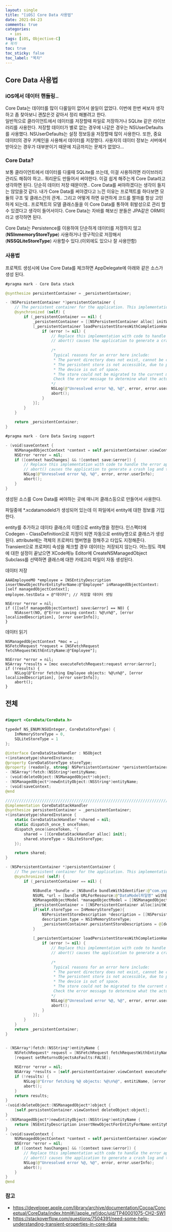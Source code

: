 ```yaml
---
layout: single
title: "[iOS] Core Data 사용법"
date: 2021-04-23
comments: true
categories:
  - ios
tags: [iOS, Objective-C]
# 목차
toc: true
toc_sticky: false
toc_label: "목차"
---
```


## Core Data 사용법

### iOS에서 데이터 핸들링..
Core Data는 데이터를 많이 다룰일이 없어서 쓸일이 없었다. 이번에 한번 써보자 생각하고 좀 찾아보니 괜찮은것 같아서 정리 해볼려고 한다.  
일반적으로 클라이언트에서 데이터를 저장할때 파일로 저장하거나 SQLite 같은 라이브러리를 사용한다. 저장할 데이터가 별로 없는 경우에 나같은 경우는 NSUserDefaults를 사용했다. NSUserDefaults는 설정 정보등을 저장할때 많이 사용한다. 또한, 중요 데이터의 경우 키체인을 사용해서 데이터를 저장했다. 사용자의 데이터 정보는 서버에서 받아오는 경우가 대부분이기 때문에 지금까지는 문제가 없었다...  

### Core Data?
보통 클라이언트에서 데이터를 다룰때 SQLite를 쓰는데, 이걸 사용하려면 라이브러리 관리도 해줘야 하고.. 쿼리문도 만들어서 써야한다. 이걸 쉽게 해주는게 Core Data라고 생각하면 된다.
단순히 데이터 저장 때문이면.. Core Data를 써야하겠다는 생각이 들지는 않았을것 같다. 내가 Core Data를 써야겠다고 느낀 이유는 프로젝트를 하다보면 모듈의 구조 및 클래스간의 관계.. 그리고 어떻게 하면 유연하게 코드를 짤까를 항상 고민하게 되는데.. 프로젝트의 모델 클래스들을 이 Core Data를 통하여 휘발성으로 관리 할수 있겠다고 생각이 들어서이다. Core Data는 자바를 해보신 분들은 JPA같은 ORM이라고 생각하면 된다.

Core Data는 Persistence를 이용하여 단순하게 데이터를 저장하지 않고(**NSInmemoryStoreType**) 사용하거나 영구적으로 저장해서(**NSSQLiteStoreType**) 사용할수 있다.(이외에도 있으나 잘 사용안함)

### 사용법
프로젝트 생성시에 Use Core Data를 체크하면 AppDelegate에 아래와 같은 소스가 생성 된다.
```swift
#pragma mark - Core Data stack

@synthesize persistentContainer = _persistentContainer;

- (NSPersistentContainer *)persistentContainer {
    // The persistent container for the application. This implementation creates and returns a container, having loaded the store for the application to it.
    @synchronized (self) {
        if (_persistentContainer == nil) {
            _persistentContainer = [[NSPersistentContainer alloc] initWithName:@"CoreDataTest"];
            [_persistentContainer loadPersistentStoresWithCompletionHandler:^(NSPersistentStoreDescription *storeDescription, NSError *error) {
                if (error != nil) {
                    // Replace this implementation with code to handle the error appropriately.
                    // abort() causes the application to generate a crash log and terminate. You should not use this function in a shipping application, although it may be useful during development.
                    
                    /*
                     Typical reasons for an error here include:
                     * The parent directory does not exist, cannot be created, or disallows writing.
                     * The persistent store is not accessible, due to permissions or data protection when the device is locked.
                     * The device is out of space.
                     * The store could not be migrated to the current model version.
                     Check the error message to determine what the actual problem was.
                    */
                    NSLog(@"Unresolved error %@, %@", error, error.userInfo);
                    abort();
                }
            }];
        }
    }
    
    return _persistentContainer;
}

#pragma mark - Core Data Saving support

- (void)saveContext {
    NSManagedObjectContext *context = self.persistentContainer.viewContext;
    NSError *error = nil;
    if ([context hasChanges] && ![context save:&error]) {
        // Replace this implementation with code to handle the error appropriately.
        // abort() causes the application to generate a crash log and terminate. You should not use this function in a shipping application, although it may be useful during development.
        NSLog(@"Unresolved error %@, %@", error, error.userInfo);
        abort();
    }
}
```  
생성된 소스를 Core Data를 써야하는 곳에 매니저 클래스등으로 만들어서 사용한다.

파일중에 *.xcdatamodeld가 생성되어 있는데 이 파일에서 entity에 대한 정보를 기입한다.

entity를 추가하고 데이타 클래스의 이름으로 entity명을 정한다. 인스펙터에 Codegen - ClassDefinition으로 지정이 되면 자동으로 entitiy명으로 클래스가 생성된다. 
attribute에는 객체의 프로퍼티 멤버명을 정해주고 타입도 지정해준다. Transient으로 프로퍼티 속성을 체크할 경우 데이터는 저장되지 않는다.
어느정도 객체에 대한 설정이 끝났으면 XCode메뉴 Editor에 CreateNSManagedObject Subclass를 선택하면 클래스에 대한 카테고리 파일이 자동 생성된다.


데이터 저장
```
AAAEmployeeMO *employee = [NSEntityDescription insertNewObjectForEntityForName:@"Employee" inManagedObjectContext:[self managedObjectContext];
employee.testData = @"데이터"; // 저장할 데이터 셋팅

NSError *error = nil;
if ([[self managedObjectContext] save:&error] == NO) {
    NSAssert(NO, @"Error saving context: %@\n%@", [error localizedDescription], [error userInfo]);
}
```

데이터 읽기
```
NSManagedObjectContext *moc = …;
NSFetchRequest *request = [NSFetchRequest fetchRequestWithEntityName:@"Employee"];
 
NSError *error = nil;
NSArray *results = [moc executeFetchRequest:request error:&error];
if (!results) {
    NSLog(@"Error fetching Employee objects: %@\n%@", [error localizedDescription], [error userInfo]);
    abort();
}
```

## 전체 
```swift

#import <CoreData/CoreData.h>

typedef NS_ENUM(NSUInteger, CoreDataStoreType) {
    InMemoryStoreType = 0,
    SQLiteStoreType = 1
};

@interface CoreDataStackHandler : NSObject
+(instancetype)sharedInstance;
@property CoreDataStoreType storeType;
@property (readonly, strong) NSPersistentContainer *persistentContainer;
- (NSArray*)fetch:(NSString*)entityName;
- (void)deleteObject:(NSManagedObject*)object;
- (NSManagedObject*)newEntityObject:(NSString*)entityName;
- (void)saveContext;
@end

//////////////////////////////////////////////////////////////////////////
@implementation CoreDataStackHandler
@synthesize persistentContainer = _persistentContainer;
+(instancetype)sharedInstance {
    static CoreDataStackHandler *shared = nil;
    static dispatch_once_t onceToken;
    dispatch_once(&onceToken, ^{
        shared = [[CoreDataStackHandler alloc] init];
        shared.storeType = SQLiteStoreType;
    });

    return shared;
}

- (NSPersistentContainer *)persistentContainer {
    // The persistent container for the application. This implementation creates and returns a container, having loaded the store for the application to it.
    @synchronized (self) {
        if (_persistentContainer == nil) {

            NSBundle *bundle = [NSBundle bundleWithIdentifier:@"com.yep.xxx"];  // 프레임워크일때..
            NSURL *url = [bundle URLForResource:@"DataModel파일명" withExtension:@"momd"];
            NSManagedObjectModel *manageObjectModel = [[NSManagedObjectModel alloc]initWithContentsOfURL:url];
            _persistentContainer = [[NSPersistentContainer alloc]initWithName:@"DataModel" managedObjectModel:manageObjectModel];
            if(self.storeType == InMemoryStoreType){
                NSPersistentStoreDescription *description = [[NSPersistentStoreDescription alloc]init];
                description.type = NSInMemoryStoreType;
                _persistentContainer.persistentStoreDescriptions = @[description];
            }
            
            [_persistentContainer loadPersistentStoresWithCompletionHandler:^(NSPersistentStoreDescription *storeDescription, NSError *error) {
                if (error != nil) {
                    // Replace this implementation with code to handle the error appropriately.
                    // abort() causes the application to generate a crash log and terminate. You should not use this function in a shipping application, although it may be useful during development.
                    
                    /*
                     Typical reasons for an error here include:
                     * The parent directory does not exist, cannot be created, or disallows writing.
                     * The persistent store is not accessible, due to permissions or data protection when the device is locked.
                     * The device is out of space.
                     * The store could not be migrated to the current model version.
                     Check the error message to determine what the actual problem was.
                    */
                    NSLog(@"Unresolved error %@, %@", error, error.userInfo);
                    abort();
                }
            }];
        }
    }
    return _persistentContainer;
}


- (NSArray*)fetch:(NSString*)entityName {
    NSFetchRequest* request = [NSFetchRequest fetchRequestWithEntityName:entityName];
    [request setReturnsObjectsAsFaults:FALSE];
    
    NSError *error = nil;
    NSArray *results = [self.persistentContainer.viewContext executeFetchRequest:request error:&error];
    if (!results) {
        NSLog(@"Error fetching %@ objects: %@\n%@", entitiName, [error localizedDescription], [error userInfo]);
        abort();
    }
    return results;
}
-(void)deleteObject:(NSManagedObject*)object {
    [self.persistentContainer.viewContext deleteObject:object];
}
- (NSManagedObject*)newEntityObject:(NSString*)entityName {
    return [NSEntityDescription insertNewObjectForEntityForName:entityName inManagedObjectContext:self.persistentContainer.viewContext];
}
- (void)saveContext {
    NSManagedObjectContext *context = self.persistentContainer.viewContext;
    NSError *error = nil;
    if ([context hasChanges] && ![context save:&error]) {
        // Replace this implementation with code to handle the error appropriately.
        // abort() causes the application to generate a crash log and terminate. You should not use this function in a shipping application, although it may be useful during development.
        NSLog(@"Unresolved error %@, %@", error, error.userInfo);
        abort();
    }
}
@end
```
### 참고
- <https://developer.apple.com/library/archive/documentation/Cocoa/Conceptual/CoreData/index.html#//apple_ref/doc/uid/TP40001075-CH2-SW1>
- <https://stackoverflow.com/questions/7504391/need-some-help-understanding-transient-properties-in-core-data>
